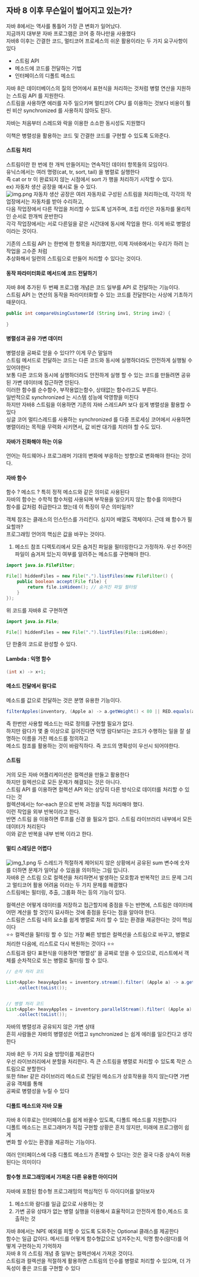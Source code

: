 ## 자바 8 이후 무슨일이 벌어지고 있는가?
자바 8에서는 역사를 통틀어 가장 큰 변화가 일어났다. <br>
지금까지 대부분 자바 프로그램은 코어 중 하나만을 사용했다<br>
자바8 이후는 간결한 코드, 멀티코어 프로세스의 쉬운 활용이라는 두 가지 요구사항이 있다<br>
- 스트림 API
- 메소드에 코드를 전달하는 기법
- 인터페이스의 디폴트 메소드

자바 8은 데이터베이스의 질의 언어에서 표현식을 처리하는 것처럼 병렬 연산을 지원하는 스트림 API 를 지원한다.<br>
스트림을 사용하면 에러를 자주 일으키며 멀티코어 CPU 를 이용하는 것보다 비용이 훨씬 비산 synchronized 를 사용하지 않아도 된다.<br>

자바는 처음부터 스레드와 락을 이용한 소소한 동시성도 지원했다<br>

이책은 병렬성을 활용하는 코드 및 간결한 코드를 구현할 수 있도록 도와준다.

#### 스트림 처리
스트림이란 한 번에 한 개씩 만들어지는 연속적인 데이터 항목들의 모임이다. <br>
유닉스에서는 여러 명령(cat, tr, sort, tail) 을 병렬로 실행한다<br>
즉 cat or tr 이 완료되지 않는 시점에서 sort 가 행을 처리하기 시작할 수 있다.<br>
ex) 자동차 생산 공장을 예시로 들 수 있다.<br>
![img.png](img.png)
자동차 생산 공장은 여러 자동차로 구성된 스트림을 처리하는데, 각각의 작업장에서는 자동차를 받아 수리하고,<br>
다음 작업장에서 다른 작업을 처리할 수 있도록 넘겨주며, 조립 라인은 자동차를 물리적인 순서로 한개씩 운반한다<br>
각각 작업장에서는 서로 다른일을 같은 시간대에 동시에 작업을 한다. 이게 바로 병렬성 이라는 것이다. 

기존의 스트림 API 는 한번에 한 항목을 처리했지만, 이제 자바8에서는 우리가 하려 는 작업을 고수준 처럼<br>
추상화해서 일련의 스트림으로 만들어 처리할 수 있다는 것이다. 


#### 동작 파라미터화로 메서드에 코드 전달하기
자바 8에 추가된 두 번째 프로그램 개념은 코드 일부를 API 로 전달하는 기능이다.<br>
스트림 API 는 연산의 동작을 파라미터화할 수 있는 코드를 전달한다는 사상에 기초하기 때문이다.
```java
public int compareUsingCustomerId (String inv1, String inv2) {
	
}
```

#### 병렬성과 공유 가변 데이터
병렬성을 공짜로 얻을 수 있다?? 이게 무슨 말일까<br>
스트림 메서드로 전달하는 코드는 다른 코드와 동시에 실행하더라도 안전하게 실행될 수 있어야한다<br>
보통 다른 코드와 동시에 실행하더라도 안전하게 실행 할 수 있는 코드를 만들려면 공유된 가변 데이터에 접근하면 안된다.<br>
이러한 함수를 순수함수, 부작용없는함수, 상태없는 함수라고도 부른다.<br>
일반적으로 synchronized 는 시스템 성능에 악영향을 미친다<br>
하지만 자바8 스트림을 이용하면 기존의 자바 스레드API 보다 쉽게 병렬성을 활용할 수 있다<br>
싱글 코어 멀티스레드를 사용하는 synchronized 를 다중 프로세싱 코어에서 사용하면 <br>
병렬이라는 목적을 무력화 시키면서, 값 비싼 대가를 치러야 할 수도 있다.<br>

#### 자바가 진화해야 하는 이유
언어는 하드웨어나 프로그래머 기대의 변화에 부응하는 방향으로 변화해야 한다는 것이다.<br>

#### 자바 함수
함수 ? 메소드 ? 특히 정적 메소드와 같은 의미로 사용된다<br>
자바의 함수는 수학적 함수처럼 사용되며 부작용을 일으키지 않는 함수를 의마한다<br>
함수를 값처럼 취급한다고 했는데 이 특징이 무슨 의미일까?<br>

객체 참조는 클래스의 인스턴스를 가리킨다. 심지어 배열도 객체이다. 근데 왜 함수가 필요할까?<br>
프로그래밍 언어의 핵심은 값을 바꾸는 것이다. <br>

1) 메소드 참조
디렉토리에서 모든 숨겨진 파일을 필터링한다고 가정하자. 우선 주어진 파일이 숨겨져 있는지 여부를 알려주는 메소드를 구현해야 한다.

```java
import java.io.FileFilter;

File[] hiddenFiles = new File(".").listFiles(new FileFilter() {
	public boolean accept(File file) {
		return file.isHideen(); // 숨겨진 파일 필터링
    }
});
```

위 코드를 자바8 로 구현하면

```java
import java.io.File;

File[] hiddenFiles = new File(".").listFiles(File::isHidden);
```

단 한줄의 코드로 완성할 수 있다. 

#### Lambda : 익명 함수
```java
(int x) -> x+1;
```

#### 메소드 전달에서 람다로
메소드를 값으로 전달하는 것은 분명 유용한 기능이다. <br>
```java
filterApples(inventory, (Apple a) -> a.getWeight() < 80 || RED.equals(a.getColor()) );
```

즉 한번만 사용할 메소드는 따로 정의를 구현할 필요가 없다.<br>
하지만 람다가 몇 줄 이상으로 길어진다면 익명 람다보다는 코드가 수행하는 일을 잘 설명하는 이름을 가진 메소드를 정의하고<br>
메소드 참조를 활용하는 것이 바람직하다. 즉 코드의 명확성이 우선시 되어야한다.<br>

#### 스트림
거의 모든 자바 어플리케이션은 컬렉션을 만들고 활용한다<br>
하지만 컬렉션으로 모든 문제가 해결되는 것은 아니다.<br>
스트림 API 를 이용하면 컬렉션 API 와는 상당히 다른 방식으로 데이터를 처리할 수 있다는 것<br>
컬렉션에서는 for-each 문으로 반복 과정을 직접 처리해야 했다. <br>
이런 작업을 외부 반복이라고 한다. <br>
반면 스트림 을 이용하면 루프를 신경 쓸 필요가 없다. 스트림 라이브러리 내부에서 모든 데이터가 처리된다<br>
이와 같은 반복을 내부 반복 이라고 한다.

#### 멀티 스레딩은 어렵다
![img_1.png](img_1.png)
두 스레드가 적절하게 제어되지 않은 상황에서 공유된 sum 변수에 숫자를 더하면 문제가 일어날 수 있음을 의미하는 그림 입니다.<br>
자바8 은 스트림 으로 컬렉션을 처리하면서 발생하는 모호함과 반복적인 코드 문제 그리고 멀티코어 활용 어려움 이라는 두 가지 문제를 해결했다 <br>
스트림에는 필터링, 추출, 그룹화 하는 등의 기능이 있다.<br>

컬렉션은 어떻게 데이터를 저장하고 접근할지에 중점을 두는 반면에, 스트림은 데이터에 어떤 계산을 할 것인지 묘사하는 것에 중점을 둔다는 점을 알아야 한다.<br>
스트림은 스트림 내의 요소를 쉽게 병렬로 처리 할 수 있는 환경을 제공한다는 것이 핵심이다 <br>
⭐️⭐️ 컬렉션을 필터링 할 수 있는 가장 빠른 방법은 컬렉션을 스트림으로 바꾸고, 병렬로 처리한 다음에, 리스트로 다시 복원하는 것이다 ⭐️⭐️<br>
스트림과 람다 표현식을 이용하면 '병렬성' 을 공짜로 얻을 수 있으므로, 리스트에서 객체를 순차적으로 또는 병렬로 필터링 할 수 있다.

```java
// 순차 처리 코드

List<Apple> heavyApples = inventory.stream().filter( (Apple a) -> a.getWeight() > 150)
    .collect(toList());


// 병렬 처리 코드
List<Apple> heavyApples = inventory.parallelStream().filter( (Apple a) -> a.getWeight() > 150)
    .collect(toList());
```

자바의 병렬성과 공유되지 않은 가변 상태<br>
흔히 사람들은 자바의 병렬성은 어렵고 synchronized 는 쉽게 에러를 일으킨다고 생각한다<br>

자바 8은 두 가지 요술 방망이를 제공한다 <br>
우선 라이브러리에서 분할을 처리한다. 즉 큰 스트림을 병렬로 처리할 수 있도록 작은 스트림으로 분할한다<br>
또한 filter 같은 라이브러리 메소드로 전달된 메소드가 상호작용을 하지 않는다면 가변 공유 객체를 통해 <br>
공짜로 병렬성을 누릴 수 있다 <br>

#### 디폴트 메소드와 자바 모듈
자바 8 이후로는 인터페이스를 쉽게 바꿀수 있도록, 디폴트 메소드를 지원합니다 <br>
디폴트 메소드는 프로그래머가 직접 구현할 상황은 흔치 않지만, 미래에 프로그램이 쉽게 <br>
변화 할 수있는 환경을 제공하는 기능이다.<br>

여러 인터페이스에 다중 디폴트 메소드가 존재할 수 있다는 것은 결국 다중 상속이 허용 된다는 의미이다 <br>

#### 함수형 프로그래밍에서 가져온 다른 유용한 아이디어
자바에 포함된 함수형 프로그래밍의 핵심적인 두 아이디어를 알아보자<br>
1) 메소드와 람다를 일급 값으로 사용하는 것
2) 가변 공유 상태가 없는 병렬 실행을 이용해서 효율적이고 안전하게 함수,메소드 호출하는 것

자바 8에서는 NPE 예외를 피할 수 있도록 도와주는 Optional<T> 클래스를 제공한다 <br>
함수는 일급 값이다. 메서드를 어떻게 함수형값으로 넘겨주는지, 익명 함수(람다)를 어떻게 구현하는지 기억하자<br>
자바 8 의 스트림 개념 중 일부는 컬렉션에서 가져온 것이다. <br>
스트림과 컬렉션을 적절하게 활용하면 스트림의 인수를 병렬로 처리할 수 있으며, 더 가독성이 좋은 코드를 구현할 수 있다<br>



















































